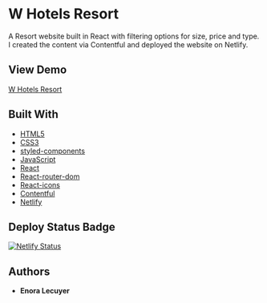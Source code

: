 # W Hotels Resort

A Resort website built in React with filtering options for size, price and type. I created the content via Contentful and deployed the website on Netlify. 

## View Demo

[W Hotels Resort](https://store-resort.netlify.app/)

## Built With

* [HTML5](https://en.wikipedia.org/wiki/HTML5)
* [CSS3](https://en.wikipedia.org/wiki/Cascading_Style_Sheets#CSS_3)
* [styled-components](https://styled-components.com/)
* [JavaScript](https://en.wikipedia.org/wiki/JavaScript)
* [React](https://github.com/facebook/create-react-app)
* [React-router-dom](https://www.npmjs.com/package/react-router-dom)
* [React-icons](https://react-icons.github.io/react-icons/)
* [Contentful](https://www.contentful.com/)
* [Netlify](https://app.netlify.com/)

## Deploy Status Badge

[![Netlify Status](https://api.netlify.com/api/v1/badges/c1d175f8-e43b-4bac-ab01-3a083bd48211/deploy-status)](https://app.netlify.com/sites/store-resort/deploys)

## Authors

* **Enora Lecuyer** 

